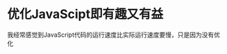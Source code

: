 # 优化JavaScipt即有趣又有益

<!-- 原文地址：https://romgrk.com/posts/optimizing-javascript -->


我经常感觉到JavaScript代码的运行速度比实际运行速度要慢，只是因为没有优化





